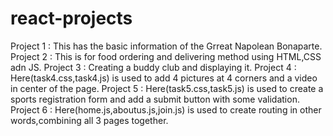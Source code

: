 # react-projects

Project 1 :
  This has the basic information of the Grreat Napolean Bonaparte.
Project 2 :
    This is for food ordering and delivering method using HTML,CSS adn JS.
Project 3 :
  Creating a buddy club and displaying it.
Project 4 :
  Here(task4.css,task4.js) is used to add 4 pictures at 4 corners and a video in center of the page.
Project 5 :
  Here(task5.css,task5.js) is used to create a sports registration form and add a submit button with some validation.
Project 6 :
  Here(home.js,aboutus.js,join.js) is used to create routing in other words,combining all 3 pages together. 
